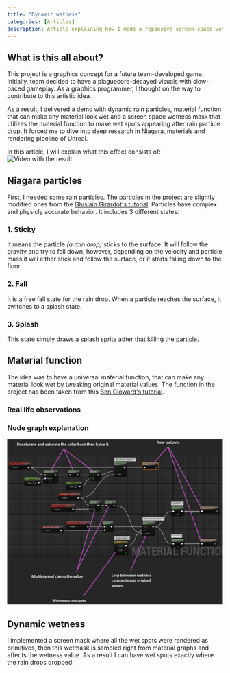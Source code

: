 ```yaml
---
title: "Dynamic wetness"
categories: [Articles]
description: Article explaining how I made a reponsive screen-space wetness
---
```


## What is this all about?
This project is a graphics concept for a future team-developed game. Initially, team decided to have a plaguecore-decayed visuals with slow-paced gameplay. As a graphics programmer, I thought on the way to contribute to this artistic idea.

As a result, I delivered a demo with dynamic rain particles, material function that can make any material look wet and a screen space wetness mask that utilizes the material function to make wet spots appearing after rain particle drop. It forced me to dive into deep research in Niagara, materials and rendering pipeline of Unreal.

In this article, I will explain what this effect consists of:
![Video with the result]()

## Niagara particles

First, I needed some rain particles. The particles in the project are slightly modified ones from the [Ghislain Girardot's tutorial](https://www.youtube.com/watch?v=7stKYkRYmu0). Particles have complex and physicly accurate behavior. It includes 3 different states:

### 1. Sticky
It means the particle *(a rain drop)* sticks to the surface. It will follow the gravity and try to fall down, however, depending on the velocity and particle mass it will either stick and follow the surface, or it starts falling down to the floor

### 2. Fall
It is a free fall state for the rain drop. When a particle reaches the surface, it switches to a splash state.

### 3. Splash
This state simply draws a splash sprite adter that killing the particle.

## Material function

The idea was to have a universal material function, that can make any material look wet by tweaking original material values. The function in the project has been taken from this [Ben Cloward's tutorial](https://www.youtube.com/watch?v=fYGOZYST-oQ).

### Real life observations


### Node graph explanation
![Wetness function photo](/assets/post_data/dynamic_wetness/wetness-function.png)

## Dynamic wetness

I implemented a screen mask where all the wet spots were rendered as primitives, then this wetmask is sampled right from material graphs and affects the wetness value. As a result I can have wet spots exactly where the rain drops dropped.
